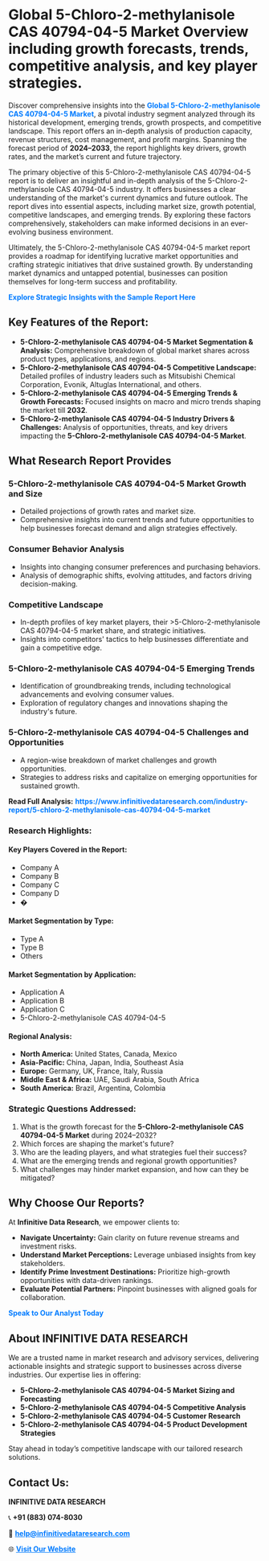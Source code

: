 <h1>Global 5-Chloro-2-methylanisole CAS 40794-04-5 Market Overview including growth forecasts, trends, competitive analysis, and key player strategies.</h1>
<p>
Discover comprehensive insights into the 
<a href="https://www.infinitivedataresearch.com/industry-report/5-chloro-2-methylanisole-cas-40794-04-5-market" rel="dofollow" style="color: #007BFF; text-decoration: none;"><strong>Global 5-Chloro-2-methylanisole CAS 40794-04-5 Market</strong></a>, a pivotal industry segment analyzed through its historical development, emerging trends, growth prospects, and competitive landscape. This report offers an in-depth analysis of production capacity, revenue structures, cost management, and profit margins. Spanning the forecast period of <strong>2024–2033</strong>, the report highlights key drivers, growth rates, and the market’s current and future trajectory.
</p>
<p>
The primary objective of this 5-Chloro-2-methylanisole CAS 40794-04-5 report is to deliver an insightful and in-depth analysis of the 5-Chloro-2-methylanisole CAS 40794-04-5 industry. It offers businesses a clear understanding of the market's current dynamics and future outlook. The report dives into essential aspects, including market size, growth potential, competitive landscapes, and emerging trends. By exploring these factors comprehensively, stakeholders can make informed decisions in an ever-evolving business environment.
</p>
<p>
Ultimately, the 5-Chloro-2-methylanisole CAS 40794-04-5 market report provides a roadmap for identifying lucrative market opportunities and crafting strategic initiatives that drive sustained growth. By understanding market dynamics and untapped potential, businesses can position themselves for long-term success and profitability.
</p>
<p>
<a href="https://www.infinitivedataresearch.com/request-sample/reportId=110659" style="color: #007BFF; text-decoration: none;"><strong>Explore Strategic Insights with the Sample Report Here</strong></a>
</p>

<h2>Key Features of the Report:</h2>
<ul>
<li><strong>5-Chloro-2-methylanisole CAS 40794-04-5 Market Segmentation & Analysis:</strong> Comprehensive breakdown of global market shares across product types, applications, and regions.</li>
<li><strong>5-Chloro-2-methylanisole CAS 40794-04-5 Competitive Landscape:</strong> Detailed profiles of industry leaders such as Mitsubishi Chemical Corporation, Evonik, Altuglas International, and others.</li>
<li><strong>5-Chloro-2-methylanisole CAS 40794-04-5 Emerging Trends & Growth Forecasts:</strong> Focused insights on macro and micro trends shaping the market till <strong>2032</strong>.</li>
<li><strong>5-Chloro-2-methylanisole CAS 40794-04-5 Industry Drivers & Challenges:</strong> Analysis of opportunities, threats, and key drivers impacting the <strong>5-Chloro-2-methylanisole CAS 40794-04-5 Market</strong>.</li>
</ul>

<h2>What Research Report Provides</h2>
<h3>5-Chloro-2-methylanisole CAS 40794-04-5 Market Growth and Size</h3>
<ul>
<li>Detailed projections of growth rates and market size.</li>
<li>Comprehensive insights into current trends and future opportunities to help businesses forecast demand and align strategies effectively.</li>
</ul>

<h3>Consumer Behavior Analysis</h3>
<ul>
<li>Insights into changing consumer preferences and purchasing behaviors.</li>
<li>Analysis of demographic shifts, evolving attitudes, and factors driving decision-making.</li>
</ul>

<h3>Competitive Landscape</h3>
<ul>
<li>In-depth profiles of key market players, their >5-Chloro-2-methylanisole CAS 40794-04-5 market share, and strategic initiatives.</li>
<li>Insights into competitors' tactics to help businesses differentiate and gain a competitive edge.</li>
</ul>

<h3>5-Chloro-2-methylanisole CAS 40794-04-5 Emerging Trends</h3>
<ul>
<li>Identification of groundbreaking trends, including technological advancements and evolving consumer values.</li>
<li>Exploration of regulatory changes and innovations shaping the industry's future.</li>
</ul>

<h3>5-Chloro-2-methylanisole CAS 40794-04-5 Challenges and Opportunities</h3>
<ul>
<li>A region-wise breakdown of market challenges and growth opportunities.</li>
<li>Strategies to address risks and capitalize on emerging opportunities for sustained growth.</li>
</ul>
<p><strong>Read Full Analysis:</strong> <a href="https://www.infinitivedataresearch.com/industry-report/5-chloro-2-methylanisole-cas-40794-04-5-market" rel="dofollow" style="color: #007BFF; text-decoration: none;"><strong>https://www.infinitivedataresearch.com/industry-report/5-chloro-2-methylanisole-cas-40794-04-5-market</strong></a></p>
<h3>Research Highlights:</h3>
<h4>Key Players Covered in the Report:</h4>
<ul><li>Company A</li><li>Company B</li><li>Company C</li><li>Company D</li><li>�</li></ul>
<h4>Market Segmentation by Type:</h4>
<ul><li>Type A</li><li>Type B</li><li>Others</li></ul>
<h4>Market Segmentation by Application:</h4>
<ul><li>Application A</li><li>Application B</li><li>Application C</li><li>5-Chloro-2-methylanisole CAS 40794-04-5</li></ul>

<h4>Regional Analysis:</h4>
<ul>
<li><strong>North America:</strong> United States, Canada, Mexico</li>
<li><strong>Asia-Pacific:</strong> China, Japan, India, Southeast Asia</li>
<li><strong>Europe:</strong> Germany, UK, France, Italy, Russia</li>
<li><strong>Middle East & Africa:</strong> UAE, Saudi Arabia, South Africa</li>
<li><strong>South America:</strong> Brazil, Argentina, Colombia</li>
</ul>

<h3>Strategic Questions Addressed:</h3>
<ol>
<li>What is the growth forecast for the <strong>5-Chloro-2-methylanisole CAS 40794-04-5 Market</strong> during 2024–2032?</li>
<li>Which forces are shaping the market's future?</li>
<li>Who are the leading players, and what strategies fuel their success?</li>
<li>What are the emerging trends and regional growth opportunities?</li>
<li>What challenges may hinder market expansion, and how can they be mitigated?</li>
</ol>

<h2>Why Choose Our Reports?</h2>
<p>At <strong>Infinitive Data Research</strong>, we empower clients to:</p>
<ul>
<li><strong>Navigate Uncertainty:</strong> Gain clarity on future revenue streams and investment risks.</li>
<li><strong>Understand Market Perceptions:</strong> Leverage unbiased insights from key stakeholders.</li>
<li><strong>Identify Prime Investment Destinations:</strong> Prioritize high-growth opportunities with data-driven rankings.</li>
<li><strong>Evaluate Potential Partners:</strong> Pinpoint businesses with aligned goals for collaboration.</li>
</ul>
<p><a href="https://www.infinitivedataresearch.com/industry-report/5-chloro-2-methylanisole-cas-40794-04-5-market" rel="dofollow" style="color: #007BFF; text-decoration: none;"><strong>Speak to Our Analyst Today</strong></a></p>

<h2>About INFINITIVE DATA RESEARCH</h2>
<p>We are a trusted name in market research and advisory services, delivering actionable insights and strategic support to businesses across diverse industries. Our expertise lies in offering:</p>
<ul>
<li><strong>5-Chloro-2-methylanisole CAS 40794-04-5 Market Sizing and Forecasting</strong></li>
<li><strong>5-Chloro-2-methylanisole CAS 40794-04-5 Competitive Analysis</strong></li>
<li><strong>5-Chloro-2-methylanisole CAS 40794-04-5 Customer Research</strong></li>
<li><strong>5-Chloro-2-methylanisole CAS 40794-04-5 Product Development Strategies</strong></li>
</ul>
<p>Stay ahead in today’s competitive landscape with our tailored research solutions.</p>

<h2>Contact Us:</h2>
<p><strong>INFINITIVE DATA RESEARCH</strong></p>
<p>📞 <strong>+91 (883) 074-8030</strong></p>
<p>📧 <strong><a href="mailto:help@infinitivedataresearch.com" style="color: #007BFF;">help@infinitivedataresearch.com</a></strong></p>
<p>🌐 <strong><a href="https://www.infinitivedataresearch.com" rel="dofollow" style="color: #007BFF;">Visit Our Website</a></strong></p>
